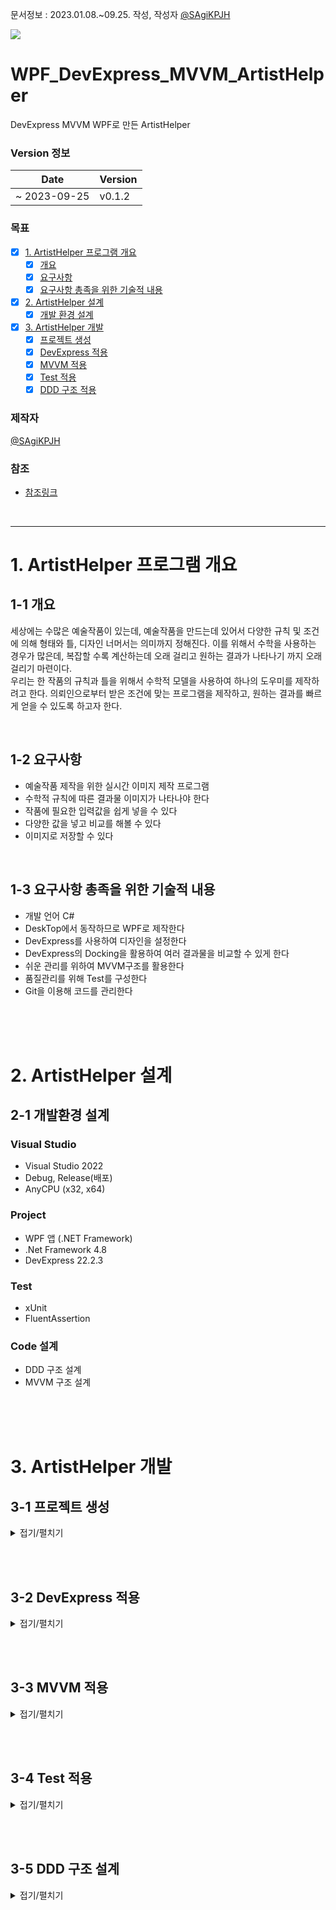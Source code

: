 문서정보 : 2023.01.08.~09.25. 작성, 작성자 [@SAgiKPJH](https://github.com/SAgiKPJH)

<img src="https://github.com/SagiK-Repository/WPF_DevExpress_MVVM_ArtistHelper/assets/66783849/9f99eaff-eee9-455c-a125-ef9e00c8d984"/>

<br/>

# WPF_DevExpress_MVVM_ArtistHelper
DevExpress MVVM WPF로 만든 ArtistHelper

### Version 정보

Date | Version
-- | --
~ 2023-09-25 | v0.1.2


### 목표

- [x] [1. ArtistHelper 프로그램 개요](#1-artisthelper-프로그램-개요)
  - [x] [개요](#1-1-개요)
  - [x] [요구사항](#1-2-요구사항)
  - [x] [요구사항 총족을 위한 기술적 내용](#1-3-요구사항-총족을-위한-기술적-내용)
- [x] [2. ArtistHelper 설계](#2-artisthelper-설계)
  - [x] [개발 환경 설계](#2-1-개발환경-설계)
- [x] [3. ArtistHelper 개발](#3-artisthelper-개발)
  - [x] [프로젝트 생성](#3-1-프로젝트-생성)
  - [x] [DevExpress 적용](#3-2-devexpress-적용)
  - [x] [MVVM 적용](#3-3-mvvm-적용)
  - [x] [Test 적용](#3-4-test-적용)
  - [x] [DDD 구조 적용](#3-5-ddd-구조-설계)

### 제작자
[@SAgiKPJH](https://github.com/SAgiKPJH)

### 참조

- [참조링크](참조링크)

<br>

---

# 1. ArtistHelper 프로그램 개요

## 1-1 개요

 세상에는 수많은 예술작품이 있는데, 예술작품을 만드는데 있어서 다양한 규칙 및 조건에 의해 형태와 틀, 디자인 너머서는 의미까지 정해진다. 이를 위해서 수학을 사용하는 경우가 많은데, 복잡할 수록 계산하는데 오래 걸리고 원하는 결과가 나타나기 까지 오래걸리기 마련이다.
<br>
 우리는 한 작품의 규칙과 틀을 위해서 수학적 모델을 사용하여 하나의 도우미를 제작하려고 한다. 의뢰인으로부터 받은 조건에 맞는 프로그램을 제작하고, 원하는 결과를 빠르게 얻을 수 있도록 하고자 한다.

<br>

## 1-2 요구사항

- 예술작품 제작을 위한 실시간 이미지 제작 프로그램
- 수학적 규칙에 따른 결과물 이미지가 나타나야 한다
- 작품에 필요한 입력값을 쉽게 넣을 수 있다
- 다양한 값을 넣고 비교를 해볼 수 있다
- 이미지로 저장할 수 있다

<br>

## 1-3 요구사항 총족을 위한 기술적 내용

- 개발 언어 C#
- DeskTop에서 동작하므로 WPF로 제작한다
- DevExpress를 사용하여 디자인을 설정한다
- DevExpress의 Docking을 활용하여 여러 결과물을 비교할 수 있게 한다
- 쉬운 관리를 위하여 MVVM구조를 활용한다
- 품질관리를 위해 Test를 구성한다
- Git을 이용해 코드를 관리한다

<br><br><br>

# 2. ArtistHelper 설계

## 2-1 개발환경 설계

### Visual Studio

- Visual Studio 2022
- Debug, Release(배포)
- AnyCPU (x32, x64)

### Project

- WPF 앱 (.NET Framework)
- .Net Framework 4.8
- DevExpress 22.2.3

### Test

- xUnit
- FluentAssertion

### Code 설계

- DDD 구조 설계
- MVVM 구조 설계

<br><br><br>

# 3. ArtistHelper 개발

## 3-1 프로젝트 생성

<details><summary>접기/펼치기</summary>

- 프로젝트 생성
  - `WPF 앱(.NET Framework)` 프로젝트 생성 (.Net Framework 4.8)  
  <img src="https://user-images.githubusercontent.com/66783849/214012083-ec8c1da4-c97c-47a6-b0d8-cf98a56011df.png" width="650">
- 폴더 구축  
  - View 폴더 생성
  - ViewModel 폴더
  - Model 폴더
  - Interface 폴더
  - MainWindow.xaml 삭제  
  <img src="https://user-images.githubusercontent.com/66783849/214014928-460bdfef-7a63-46c2-9bf1-9810222d728a.png">

</details>

<br><br>

## 3-2 DevExpress 적용

<details><summary>접기/펼치기</summary>

- DevExpress 설치
  - [DevExpress 사이트](https://www.devexpress.com/products/net/controls/wpf/)
- DevExpress 참조 추가
  - DevExpress.Data.Desktop
  - DevExpress.Data
  - DevExpress.DataAccess
  - DevExpress.Drawing
  - DevExpress.Images
  - DevExpress.Mvvm
  - DevExpress.Office.Core
  - DevExpress.Pdf.Core
  - DevExpress.Pdf.Drawing
  - DevExpress.Printing.Core
  - DevExpress.RichEdit.Core
  - DevExpress.Xpf.Core
  - DevExpress.Xpf.Docking
  - DevExpress.Xpf.Layout.Core
  - DevExpress.Xpf.LayoutControl
  - DevExpress.Xpf.Ribbon  
  - DevExpress.Themes.Office2019Coroful
  - DevExpress.Xpo  
  <img src="https://user-images.githubusercontent.com/66783849/214018272-67d2e82d-8f95-48c2-94c7-6cde4e82a52c.png" width="350">  
  <img src="https://user-images.githubusercontent.com/66783849/214018323-cf6a1e81-13cd-44ff-917c-2b09f876ebf2.png" width="350">

</details>

<br><br>

## 3-3 MVVM 적용

<details><summary>접기/펼치기</summary>

### MVVM 구조 구축
- View 폴더 생성
  - DrawView.xaml 생성 (WPF 창 생성)
  - MainView.xaml
  - PannelView.xaml
  - RibbonView.xaml
- ViewModel 폴더
  - DrawViewModel.cs
  - MainViewModel.cs
  - PannelViewModel.cs
  - RibbonViewModel.cs
- Model 폴더
  - ArtistModel.cs
  - PanelModel.cs
  - DrawModel.cs
- Interface 폴더
  - IWindowView.cs  
  <img src="https://user-images.githubusercontent.com/66783849/214014621-eb28b550-a95d-4515-b532-55f4f005ee4a.png" width="350">  

<br>

### MVVM 기본 세팅

- App.xaml
  - `StartupUri="MainWindow.xaml"` 제거
  ```xml
  <Application x:Class="ArtistHelper.App"
               xmlns="http://schemas.microsoft.com/winfx/2006/xaml/presentation"
               xmlns:x="http://schemas.microsoft.com/winfx/2006/xaml"
               xmlns:local="clr-namespace:ArtistHelper">
      <Application.Resources>
           
      </Application.Resources>
  </Application>
  ```
- MainViewModel, MainView 세팅
  - MainView.xaml를 다음과 같이 세팅한다.
    - (+) `Title="ArtistHelper" Height = 800, Width = 1000`
    - (+) `xmlns:ViewModels="clr-namespace:ArtistHelper.ViewModel"`
    - (+) `d:DataContext="{d:DesignInstance {x:Type ViewModels:MainViewModel}}"`
  - MainViewModel.cs를 다음과 같이 세팅한다.
    - 특히 public으로 선언하는 것을 주의할 것
  ```cs
  namespace ArtistHelper.ViewModel
  {
      public class MainViewModel
      {
          #region 변수
          #endregion
          
          #region 프로퍼티
          #endregion
          
          #region 생성자
          #endregion
  
          #region 메소드
          #endregion
      }
  }
  ```
  - IWindowView.cs를 다음과 같이 구성한다.
  ```cs
  using System.Windows;
  
  public interface IWindowView
  {
      void Show();
  
      void Close();
  
      Visibility Visibility { get; set; }
  }
  ```
  - MainView.xaml.cs를 다음과 같이 세팅한다.
  ```cs
  using ArtistHelper.ViewModel;
  using System.Windows;
  
  namespace ArtistHelper.View
  {
      public partial class MainView : Window, IWindowView
      {
          public MainView(MainViewModel mainViewModel)
          {
              InitializeComponent();
              DataContext = mainViewModel;
          }
      }
  }
  ```
- App.xaml.cs 세팅
  ```cs
  using ArtistHelper.View;
  using ArtistHelper.ViewModel;
  using System.Windows;
  
  namespace ArtistHelper
  {
      public partial class App : Application
      {
          protected override void OnStartup(StartupEventArgs e)
          {
              base.OnStartup(e);
  
              MainViewModel mainViewModel = new MainViewModel();
              MainView mainView = new MainView(mainViewModel);
  
              mainView.Show();
  
          }
      }
  }
  ```
- ViewModel - View 관계 세팅
  - 모든 ViewModel 및 View를 다음과 같이 세팅한다.
  - DrawView.xaml
    - UserControl로 바꾼다.
    - `Title`, `Width`, `Height`을 제거한다
  ```xml
  <UserControl x:Class="ArtistHelper.View.DrawView"
          xmlns="http://schemas.microsoft.com/winfx/2006/xaml/presentation"
          xmlns:x="http://schemas.microsoft.com/winfx/2006/xaml"
          xmlns:d="http://schemas.microsoft.com/expression/blend/2008"
          xmlns:mc="http://schemas.openxmlformats.org/markup-compatibility/2006"
          xmlns:local="clr-namespace:ArtistHelper.View"
          xmlns:ViewModels="clr-namespace:ArtistHelper.ViewModel"
          mc:Ignorable="d"
          d:DataContext="{d:DesignInstance {x:Type ViewModels:DrawViewModel}}">
      <Grid>
          
      </Grid>
  </UserControl>
  ```
  - DrawView.xaml.cs
    - 상속을 UserControl로 변경한다
  ```cs
  namespace ArtistHelper.View
  {
      public partial class DrawView : UserControl
      {
          public DrawView(DrawViewModel drawViewModel)
          {
              InitializeComponent();
              DataContext = drawViewModel;
          }
      }
  }
  ```
  - DrawViewModel.cs
  ```cs
  namespace ArtistHelper.ViewModel
  {
      public class DrawViewModel
      {
          #region 변수
          #endregion
          
          #region 프로퍼티
          #endregion
          
          #region 생성자
          #endregion
  
          #region 메소드
          #endregion
      }
  }
  ```
- <kbd>Ctrl</kbd> + <kbd>F5</kbd>를 통해 빌드 후 디버깅 실행해본다
- 프로세스 실행에 의한 오류시, 오류창에 나타난 프로세스 번호를 제거한다.
  - cmd를 열어 `taskkill /pid 24960 /f`를 입력한다. (숫자는 해당하는 Process 번호 입력)  
  <img src="https://user-images.githubusercontent.com/66783849/214023972-f6be3614-554e-40ee-8730-bfbcc84065e8.png" width="350">

</details>

<br><br>

## 3-4 Test 적용

<details><summary>접기/펼치기</summary>

### 프로젝트 구성
- Test 프로젝트 구성
  - `단위 테스트 프로젝트(.NET Framework)` 프로젝트 생성
- Test Nuget Pakage 구성 (참조-NuGet패키지관리)
  - xUnit 추가
  - xUnit.runner.visualstudio 추가
  - FluentAssertion 추가
- 프로젝트 폴더 및 파일 구성
  - ViewModel
    - DrawViewModel.Test.cs
    - MainViewModel.Test.cs
    - RibbonViewModel.Test.cs
    - PanelViewModel.Test.cs
  - Model
    - ArtistModel.Test.cs
    - PanelModel.Test.cs
    - DrawModel.Test.cs  
  <img src="https://user-images.githubusercontent.com/66783849/214026846-2a32e517-e4e6-4fae-842c-06ce4346543d.png">


### Test 코드 구성

- Test의 품질을 보다 향상시키기 위해, 다음 4가지를 고려하여 Test를 작성하였다.
  - Test는 기능별로 따로 구분해야 한다. (value Test, MinMax Test, Exception Test등)
  - Test의 함수는 간단해야 한다. (Arange, Act, Assert 각각 한 줄)
  - 빠르고 직관적인 Test (Fact만 사용하는 것이 아닌, Theory를 활용한다)
  - 최대한 많이, 시간이 오래걸리더라도 정성들여 작성한다.
- 다음과 같이 Test 코드를 재구성하였다.
  ```cs
  [InlineData(1, 1.0)]
  [InlineData(1000, 1000.0)]
  [InlineData(4000, 2000.0)]
  [InlineData(-2000, 0.0)]
  [Theory(DisplayName = "DDD Value : Artist.Width<int> Value Test")]
  public void DDDTest_Width_int_Test(object value, double outValue)
  {
      // Arange

      // Act
      var width = new Width<int>(Convert.ToInt32(value));

      // Assert
      width.GetValue().Should().Be(outValue);
  }
  ```

<br>

### Test 코드 예시

- Value Test  
  ```cs
  [InlineData(1, 1.0)] // 일반 부여
  [InlineData(4000, 2000.0)] // 최대 초과
  [InlineData(-2000, 0.0)] // 최소 초과
  [Theory(DisplayName = "DDD Value : Artist.Width<int> Value Test")]
  public void DDDTest_Width_int_Test(object value, double outValue)
  {
      // Arange
  
      // Act
      var width = new Width<int>(Convert.ToInt32(value));
  
      // Assert
      width.GetValue().Should().Be(outValue);
  }
  ```  

</details>

<br><br>

## 3-5 DDD 구조 설계

<details><summary>접기/펼치기</summary>

- 최소단위 DDD 구성
  ```cs
  public class Width<T> : ValueObject where T : struct
  {
      private double _minValue = 0;
      private double _maxValue = 2000;
      private double _value;
      private bool _exceptionSwitch = false;
  
      public Width() => _value = 0.0;
  
      public Width(T value)
      {
          ModifyValue(Convert.ToDouble(value));
      }
      public Width(double value)
      {
          ModifyValue(value);
      }
      public Width(T value, T minValue, T maxValue)
      {
          SetMinValue(Convert.ToDouble(minValue));
          SetMaxValue(Convert.ToDouble(maxValue));
          ModifyValue(Convert.ToDouble(value));
      }
      public Width(T value, double minValue, double maxValue)
      {
          SetMinValue(minValue);
          SetMaxValue(maxValue);
          ModifyValue(Convert.ToDouble(value));
      }
      public Width(double value, double minValue, double maxValue)
      {
          SetMinValue(minValue);
          SetMaxValue(maxValue);
          ModifyValue(value);
      }

      // ...
  ```

</details>
